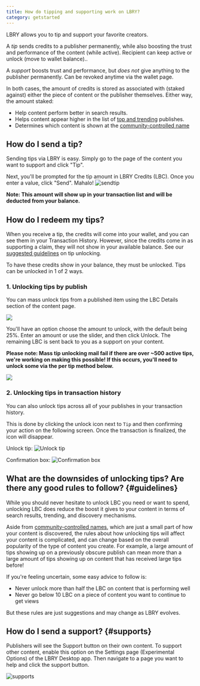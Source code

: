 ```yaml
---
title: How do tipping and supporting work on LBRY?
category: getstarted
---
```


LBRY allows you to tip and support your favorite creators.

A _tip_ sends credits to a publisher permanently, while also boosting the trust and performance of the content (while active). Recipient can keep active or unlock (move to wallet balance)..

A _support_ boosts trust and performance, but _does not_ give anything to the publisher permanently. Can be revoked anytime via the wallet page.

In both cases, the amount of credits is stored as associated with (staked against) either the piece of content or the publisher themselves. Either way, the amount staked:

- Help content perform better in search results.
- Helps content appear higher in the list of [top and trending](https://lbry.com/faq/trending) publishes.
- Determines which content is shown at the [community-controlled name](/faq/naming)

## How do I send a tip?

Sending tips via LBRY is easy. Simply go to the page of the content you want to support and click "Tip".

Next, you'll be prompted for the tip amount in LBRY Credits (LBC). Once you enter a value, click "Send". Mahalo!
![sendtip](https://spee.ch/f/tipsend.png)

**Note: This amount will show up in your transaction list and will be deducted from your balance.**

## How do I redeem my tips?

When you receive a tip, the credits will come into your wallet, and you can see them in your Transaction History. However, since the credits come in as supporting a claim, they will not show in your available balance. See our [suggested guidelines](#guidelines) on tip unlocking.

To have these credits show in your balance, they must be unlocked. Tips can be unlocked in 1 of 2 ways.

### 1. Unlocking tips by publish

You can mass unlock tips from a published item using the LBC Details section of the content page.

![](https://spee.ch/0/file-tip-unlock.jpg)

You'll have an option choose the amount to unlock, with the default being 25%. Enter an amount or use the slider, and then click Unlock. The remaining LBC is sent back to you as a support on your content.

**Please note: Mass tip unlocking mail fail if there are over ~500 active tips, we're working on making this possible! If this occurs, you'll need to unlock some via the per tip method below.**

![](https://spee.ch/b/tip-unlock.jpeg)

### 2. Unlocking tips in transaction history

You can also unlock tips across all of your publishes in your transaction history.

This is done by clicking the unlock icon next to `Tip` and then confirming your action on the following screen. Once the transaction is finalized, the icon will disappear.

Unlock tip: ![Unlock tip](https://spee.ch/9/tipunlock.png)

Confirmation box: ![Confirmation box](https://spee.ch/2/tipconfirmation.png)

## What are the downsides of unlocking tips? Are there any good rules to follow? {#guidelines}

While you should never hesitate to unlock LBC you need or want to spend, unlocking LBC does reduce the boost it gives to your content in terms of search results, trending, and discovery mechanisms.

Aside from [community-controlled names](/faq/naming), which are just a small part of how your content is discovered, the rules about how unlocking tips will affect your content is complicated, and can change based on the overall popularity of the type of content you create. For example, a large amount of tips showing up on a previously obscure publish can mean more than a large amount of tips showing up on content that has received large tips before!

If you're feeling uncertain, some easy advice to follow is:

- Never unlock more than half the LBC on content that is performing well
- Never go below 10 LBC on a piece of content you want to continue to get views

But these rules are just suggestions and may change as LBRY evolves.

## How do I send a support? {#supports}

Publishers will see the Support button on their own content. To support other content, enable this option on the Settings page (Experimental Options) of the LBRY Desktop app. Then navigate to a page you want to help and click the support button.

![supports](https://spee.ch/c/supports.jpeg)
